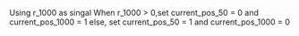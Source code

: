Using r_1000 as singal
When r_1000 > 0,set current_pos_50 = 0 and current_pos_1000 = 1
else, set current_pos_50 = 1 and current_pos_1000 = 0
